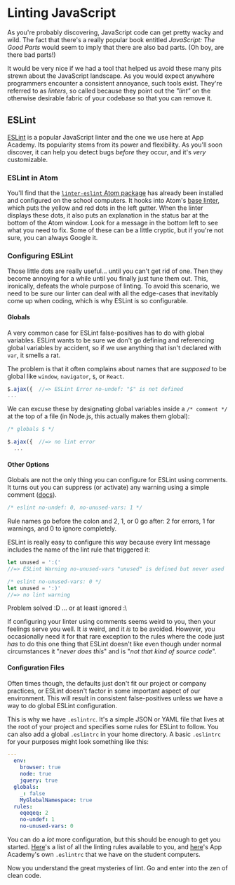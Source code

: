 # Linting JavaScript

As you're probably discovering, JavaScript code can get pretty wacky and
wild. The fact that there's a really popular book entitled _JavaScript:
The Good Parts_ would seem to imply that there are also bad parts. (Oh
boy, are there bad parts!)

It would be very nice if we had a tool that helped us avoid these many
pits strewn about the JavaScript landscape. As you would expect anywhere
programmers encounter a consistent annoyance, such tools exist. They're
referred to as _linters_, so called because they point out the _"lint"_
on the otherwise desirable fabric of your codebase so that you can
remove it.

## ESLint

[ESLint][eslint-home] is a popular JavaScript linter and the one we use
here at App Academy. Its popularity stems from its power and
flexibility. As you'll soon discover, it can help you detect bugs
_before_ they occur, and it's _very_ customizable.

### ESLint in Atom

You'll find that the [`linter-eslint` Atom package][linter-eslint] has
already been installed and configured on the school computers. It hooks
into Atom's [base linter][atom-linter], which puts the yellow and red
dots in the left gutter. When the linter displays these dots, it also
puts an explanation in the status bar at the bottom of the Atom window.
Look for a message in the bottom left to see what you need to fix. Some
of these can be a little cryptic, but if you're not sure, you can always
Google it.

### Configuring ESLint

Those little dots are really useful... until you can't get rid of one.
Then they become annoying for a while until you finally just tune them
out. This, ironically, defeats the whole purpose of linting. To avoid
this scenario, we need to be sure our linter can deal with all the
edge-cases that inevitably come up when coding, which is why ESLint is
so configurable.

#### Globals

A very common case for ESLint false-positives has to do with global
variables. ESLint wants to be sure we don't go defining and referencing
global variables by accident, so if we use anything that isn't declared
with `var`, it smells a rat.

The problem is that it often complains about names that are _supposed_
to be global like `window`, `navigator`, `$`, or `React`.

```js
$.ajax({  //=> ESLint Error no-undef: "$" is not defined
...
```

We can excuse these by designating global variables inside a `/* comment */`
at the top of a file (in Node.js, this actually makes them global):

```js
/* globals $ */

$.ajax({  //=> no lint error
  ...
```

#### Other Options

Globals are not the only thing you can configure for ESLint using
comments. It turns out you can suppress (or activate) any warning using
a simple comment ([docs][eslint-inline-docs]).

```js
/* eslint no-undef: 0, no-unused-vars: 1 */
```

Rule names go before the colon and 2, 1, or 0 go after: 2 for errors, 1
for warnings, and 0 to ignore completely.

ESLint is really easy to configure this way because every lint message
includes the name of the lint rule that triggered it:

```js
let unused = ':('
//=> ESLint Warning no-unused-vars "unused" is defined but never used
```

```js
/* eslint no-unused-vars: 0 */
let unused = ':)'
//=> no lint warning
```

Problem solved :D ... or at least ignored :\

If configuring your linter using comments seems weird to you, then your
feelings serve you well. It _is_ weird, and it _is_ to be avoided.
However, you occasionally need it for that rare exception to the rules
where the code just _has_ to do this one thing that ESLint doesn't like
even though under normal circumstances it "_never does this_" and is
"_not that kind of source code_".

#### Configuration Files

Often times though, the defaults just don't fit our project or company
practices, or ESLint doesn't factor in some important aspect of our
environment. This will result in consistent false-positives unless we
have a way to do global ESLint configuration.

This is why we have `.eslintrc`. It's a simple JSON or YAML file that
lives at the root of your project and specifies some rules for ESLint to
follow. You can also add a global `.eslintrc` in your home directory. A
basic `.eslintrc` for your purposes might look something like this:

```yaml
---
  env:
    browser: true
    node: true
    jquery: true
  globals:
    _: false
    MyGlobalNamespace: true
  rules:
    eqeqeq: 2
    no-undef: 1
    no-unused-vars: 0
```

You can do a _lot_ more configuration, but this should be enough to get
you started. [Here][eslint-rules-list]'s a list of all the linting rules
available to you, and [here][aa-eslintrc]'s App Academy's own
`.eslintrc` that we have on the student computers.

Now you understand the great mysteries of lint. Go and enter into the
zen of clean code.

[eslint-home]: http://eslint.org/
[linter-eslint]: https://atom.io/packages/linter-eslint
[atom-linter]: https://atom.io/packages/linter
[eslint-inline-docs]: http://eslint.org/docs/user-guide/configuring.html#configuring-rules
[eslint-rules-list]: http://eslint.org/docs/rules/
[aa-eslintrc]: https://github.com/appacademy/dotfiles/blob/master/dot/eslintrc
